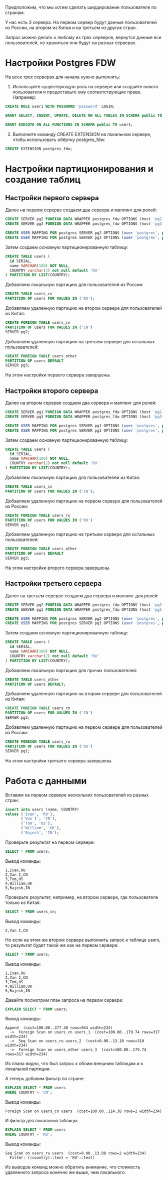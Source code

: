 Предположим, что мы хотим сделать ширдирование пользователе по странам.

У нас есть 3 сервера. На первом сервер будут данные пользователей из России, на втором из Китая и на третьем из других стран.

Запрос можно делать к любому из трех серверов, вернутся данные все пользователей, но храниться они будут на разных серверах.

# Настройки Postgres FDW

На всех трех серверах для начала нужно выполнить:

1. Используйте существующую роль на сервере или создайте нового пользователя и предоставьте ему соответствующие права. Например:

```sql
CREATE ROLE user1 WITH PASSWORD 'password' LOGIN;

GRANT SELECT, INSERT, UPDATE, DELETE ON ALL TABLES IN SCHEMA public TO user1;

GRANT EXECUTE ON ALL FUNCTIONS IN SCHEMA public TO user1;
```

2. Выполните команду CREATE EXTENSION на локальном сервере, чтобы использовать обёртку postgres_fdw:

```sql
CREATE EXTENSION postgres_fdw;
```

# Настройки партиционирования и создание таблиц

## Настройки первого сервера

Далее на первом серерве создаем два сервера и маппинг для ролей:

```sql
CREATE SERVER pg2 FOREIGN DATA WRAPPER postgres_fdw OPTIONS (host 'pg2', port '5432', dbname 'postgres');
CREATE SERVER pg3 FOREIGN DATA WRAPPER postgres_fdw OPTIONS (host 'pg3', port '5432', dbname 'postgres');

CREATE USER MAPPING FOR postgres SERVER pg2 OPTIONS (user 'postgres', password 'example');
CREATE USER MAPPING FOR postgres SERVER pg3 OPTIONS (user 'postgres', password 'example');
```

Затем создаем основную партиционированную таблицу:

```sql
CREATE TABLE users (
  id SERIAL,
  name VARCHAR(100) NOT NULL,
  COUNTRY varchar(2) not null default 'RU'
) PARTITION BY LIST(COUNTRY);
```

Добавляем локальную партицию для пользователей из России:

```sql
CREATE TABLE users_ru
PARTITION OF users FOR VALUES IN ('RU');
```

Добавляем удаленную партицию на втором сервере для пользователей из Китая:

```sql
CREATE FOREIGN TABLE users_cn
PARTITION OF users FOR VALUES IN ('CN')
SERVER pg2;
```

Добавляем удаленную партицию на третьем сервере для остальных пользователей:

```sql
CREATE FOREIGN TABLE users_other
PARTITION OF users DEFAULT
SERVER pg3;
```

На этом настройки первого сервера завершены.

## Настройки второго сервера

Далее на втором серерве создаем два сервера и маппинг для ролей:

```sql
CREATE SERVER pg1 FOREIGN DATA WRAPPER postgres_fdw OPTIONS (host 'pg1', port '5432', dbname 'postgres');
CREATE SERVER pg3 FOREIGN DATA WRAPPER postgres_fdw OPTIONS (host 'pg3', port '5432', dbname 'postgres');

CREATE USER MAPPING FOR postgres SERVER pg1 OPTIONS (user 'postgres', password 'example');
CREATE USER MAPPING FOR postgres SERVER pg3 OPTIONS (user 'postgres', password 'example');
```

Затем создаем основную партиционированную таблицу:

```sql
CREATE TABLE users (
  id SERIAL,
  name VARCHAR(100) NOT NULL,
  COUNTRY varchar(2) not null default 'RU'
) PARTITION BY LIST(COUNTRY);
```

Добавляем локальную партицию для пользователей из Китая:

```sql
CREATE TABLE users_cn
PARTITION OF users FOR VALUES IN ('CN');
```

Добавляем удаленную партицию на первом сервере для пользователей из России:

```sql
CREATE FOREIGN TABLE users_ru
PARTITION OF users FOR VALUES IN ('RU')
SERVER pg1;
```

Добавляем удаленную партицию на третьем сервере для остальных пользователей:

```sql
CREATE FOREIGN TABLE users_other
PARTITION OF users DEFAULT
SERVER pg3;
```

На этом настройки второго сервера завершены.


## Настройки третьего сервера

Далее на третьем серерве создаем два сервера и маппинг для ролей:

```sql
CREATE SERVER pg2 FOREIGN DATA WRAPPER postgres_fdw OPTIONS (host 'pg2', port '5432', dbname 'postgres');
CREATE SERVER pg1 FOREIGN DATA WRAPPER postgres_fdw OPTIONS (host 'pg1', port '5432', dbname 'postgres');

CREATE USER MAPPING FOR postgres SERVER pg2 OPTIONS (user 'postgres', password 'example');
CREATE USER MAPPING FOR postgres SERVER pg1 OPTIONS (user 'postgres', password 'example');
```

Затем создаем основную партиционированную таблицу:

```sql
CREATE TABLE users (
  id SERIAL,
  name VARCHAR(100) NOT NULL,
  COUNTRY varchar(2) not null default 'RU'
) PARTITION BY LIST(COUNTRY);
```

Добавляем локальную партицию для прочих пользователей:

```sql
CREATE TABLE users_other
PARTITION OF users DEFAULT;
```

Добавляем удаленную партицию на втором сервере для пользователей из Китая:

```sql
CREATE FOREIGN TABLE users_cn
PARTITION OF users FOR VALUES IN ('CN')
SERVER pg2;
```

Добавляем удаленную партицию на первом сервере для пользователей из России:

```sql
CREATE FOREIGN TABLE users_ru
PARTITION OF users FOR VALUES IN ('RU')
SERVER pg1;
```

На этом настройки третьего сервера завершены.

# Работа с данными

Вставим на первом сервере нескольких пользователей из разных стран:

```sql
insert into users (name, COUNTRY)
values ('Ivan', 'RU'),
       ('Van I', 'CN'),
       ('Tom', 'US'),
       ('William', 'UK'),
       ('Rajesh', 'IN');
```

Проверьте результат на первом сервере:

```sql
SELECT * FROM users;
```

Вывод команды:

```console
1,Ivan,RU
2,Van I,CN
3,Tom,US
4,William,UK
5,Rajesh,IN
```

Проверьте результат, например, на втором сервере, где пользователе только из Китая:

```sql
SELECT * FROM users_cn;
```

Вывод команды:

```console
2,Van I,CN
```

Но если на этом же втором сервере выполнить запрос к таблице users, то результат будет такой же как на первом сервере:

```sql
SELECT * FROM users;
```

Вывод команды:

```console
1,Ivan,RU
2,Van I,CN
3,Tom,US
4,William,UK
5,Rajesh,IN
```

Давайте посмотрим план запроса на первом сервере:

```sql
EXPLAIN SELECT * FROM users;
```

Вывод команды:

```console
Append  (cost=100.00..377.30 rows=944 width=234)
  ->  Foreign Scan on users_cn users_1  (cost=100.00..179.74 rows=317 width=234)
  ->  Seq Scan on users_ru users_2  (cost=0.00..13.10 rows=310 width=234)
  ->  Foreign Scan on users_other users_3  (cost=100.00..179.74 rows=317 width=234)
```

Из плана видно, что был запрос к обоим внешним таблицам и к локальной партиции.

А теперь добавим фильтр по стране:

```sql
EXPLAIN SELECT * FROM users
WHERE COUNTRY = 'CN';
```

Вывод команды:

```console
Foreign Scan on users_cn users  (cost=100.00..114.38 rows=2 width=234)
```

И фильтр для локальной таблицы:

```sql
EXPLAIN SELECT * FROM users
WHERE COUNTRY = 'RU';
```

Вывод команды:

```console
Seq Scan on users_ru users  (cost=0.00..13.88 rows=2 width=234)
  Filter: ((country)::text = 'RU'::text)
```

Из выводов команд можно обратить внимание, что стоимость удаленного запроса конечно же выше, чем локального.